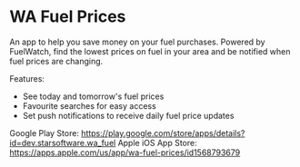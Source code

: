 # WA Fuel Prices

An app to help you save money on your fuel purchases. Powered by FuelWatch, find the lowest prices on fuel in your area and be notified when fuel prices are changing.

Features: 
- See today and tomorrow's fuel prices
- Favourite searches for easy access
- Set push notifications to receive daily fuel price updates

Google Play Store: https://play.google.com/store/apps/details?id=dev.starsoftware.wa_fuel
Apple iOS App Store: https://apps.apple.com/us/app/wa-fuel-prices/id1568793679
